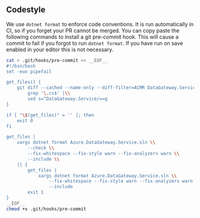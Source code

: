 
## Codestyle

We use `dotnet format` to enforce code conventions. It is run automatically
in CI, so if you forget your PR cannot be merged. You can copy paste the
following commands to install a git pre-commit hook. This will cause a commit to
fail if you forgot to run `dotnet format`. If you have run on save enabled in
your editor this is not necessary.

```bash
cat > .git/hooks/pre-commit << __EOF__
#!/bin/bash
set -euo pipefail

get_files() {
    git diff --cached --name-only --diff-filter=ACMR DataGateway.Service |\\
        grep '\.cs$' |\\
        sed s=^DataGateway.Service/==g
}

if [ "\$(get_files)" = '' ]; then
    exit 0
fi

get_files |
    xargs dotnet format Azure.DataGateway.Service.sln \\
        --check \\
        --fix-whitespace --fix-style warn --fix-analyzers warn \\
        --include \\
    || {
        get_files |
            xargs dotnet format Azure.DataGateway.Service.sln \\
                --fix-whitespace --fix-style warn --fix-analyzers warn \\
                --include
        exit 1
}
__EOF__
chmod +x .git/hooks/pre-commit
```
